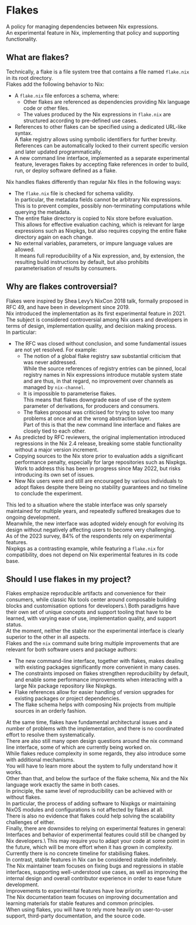 # Flakes
A policy for managing dependencies between Nix expressions.\
An experimental feature in Nix, implementing that policy and supporting functionality.

## What are flakes?
Technically, a flake is a file system tree that contains a file named `flake.nix` in its root directory.\
Flakes add the following behavior to Nix:
+ A `flake.nix` file enforces a schema, where:
    + Other flakes are referenced as dependencies providing Nix language code or other files.
    + The values produced by the Nix expressions in `flake.nix` are structured according to pre-defined use cases.
+ References to other flakes can be specified using a dedicated URL-like syntax.\
  A flake registry allows using symbolic identifiers for further brevity.\
  References can be automatically locked to their current specific version and later updated programmatically.
+ A new command line interface, implemented as a separate experimental feature, leverages flakes by accepting flake references in order to build, run, or deploy software defined as a flake.

Nix handles flakes differently than regular Nix files in the following ways:
+ The `flake.nix` file is checked for schema validity.\
  In particular, the metadata fields cannot be arbitrary Nix expressions.\
  This is to prevent complex, possibly non-terminating computations while querying the metadata.
+ The entire flake directory is copied to Nix store before evaluation.\
  This allows for effective evaluation caching, which is relevant for large expressions such as Nixpkgs, but also requires copying the entire flake directory again on each change.
+ No external variables, parameters, or impure language values are allowed.\
  It means full reproducibility of a Nix expression, and, by extension, the resulting build instructions by default, but also prohibits parameterisation of results by consumers.

## Why are flakes controversial?
Flakes were inspired by Shea Levy’s NixCon 2018 talk, formally proposed in RFC 49, and have been in development since 2019.\
Nix introduced the implementation as its first experimental feature in 2021.\
The subject is considered controversial among Nix users and developers in terms of design, implementation quality, and decision making process.\
In particular:
+ The RFC was closed without conclusion, and some fundamental issues are not yet resolved. For example:
  + The notion of a global flake registry saw substantial criticism that was never addressed.\
    While the source references of registry entries can be pinned, local registry names in Nix expressions introduce mutable system state and are thus, in that regard, no improvement over channels as managed by `nix-channel`.
  + It is impossible to parameterise flakes.\
    This means that flakes downgrade ease of use of the system parameter of derivations, for producers and consumers.
  + The flakes proposal was criticised for trying to solve too many problems at once and at the wrong abstraction layer.\
    Part of this is that the new command line interface and flakes are closely tied to each other.
+ As predicted by RFC reviewers, the original implementation introduced regressions in the Nix 2.4 release, breaking some stable functionality without a major version increment.
+ Copying sources to the Nix store prior to evaluation adds a significant performance penalty, especially for large repositories such as Nixpkgs.\
  Work to address this has been in progress since May 2022, but risks introducing its own set of issues.
+ New Nix users were and still are encouraged by various individuals to adopt flakes despite there being no stability guarantees and no timeline to conclude the experiment.

This led to a situation where the stable interface was only sparsely maintained for multiple years, and repeatedly suffered breakages due to ongoing development.\
Meanwhile, the new interface was adopted widely enough for evolving its design without negatively affecting users to become very challenging.\
As of the 2023 survey, 84% of the respondents rely on experimental features.\
Nixpkgs as a contrasting example, while featuring a `flake.nix` for compatibility, does not depend on Nix experimental features in its code base.

## Should I use flakes in my project?
Flakes emphasize reproducible artifacts and convenience for their consumers, while classic Nix tools center around composable building blocks and customisation options for developers.\ 
Both paradigms have their own set of unique concepts and support tooling that have to be learned, with varying ease of use, implementation quality, and support status.\
At the moment, neither the stable nor the experimental interface is clearly superior to the other in all aspects.\
Flakes and the `nix` command suite bring multiple improvements that are relevant for both software users and package authors:
+ The new command-line interface, together with flakes, makes dealing with existing packages significantly more convenient in many cases.
+ The constraints imposed on flakes strengthen reproducibility by default, and enable some performance improvements when interacting with a large Nix package repository like Nixpkgs.
+ Flake references allow for easier handling of version upgrades for existing packages or project dependencies.
+ The flake schema helps with composing Nix projects from multiple sources in an orderly fashion.

At the same time, flakes have fundamental architectural issues and a number of problems with the implementation, and there is no coordinated effort to resolve them systematically.\
There are also still many open design questions around the nix command line interface, some of which are currently being worked on.\
While flakes reduce complexity in some regards, they also introduce some with additional mechanisms.\
You will have to learn more about the system to fully understand how it works.\
Other than that, and below the surface of the flake schema, Nix and the Nix language work exactly the same in both cases.\
In principle, the same level of reproducibility can be achieved with or without flakes.\
In particular, the process of adding software to Nixpkgs or maintaining NixOS modules and configurations is not affected by flakes at all.\
There is also no evidence that flakes could help solving the scalability challenges of either.\
Finally, there are downsides to relying on experimental features in general:
Interfaces and behavior of experimental features could still be changed by Nix developers.\ This may require you to adapt your code at some point in the future, which will be more effort when it has grown in complexity.\
Currently there is no concrete timeline for stabilising flakes.\
In contrast, stable features in Nix can be considered stable indefinitely.\
The Nix maintainer team focuses on fixing bugs and regressions in stable interfaces, supporting well-understood use cases, as well as improving the internal design and overall contributor experience in order to ease future development.\
Improvements to experimental features have low priority.\
The Nix documentation team focuses on improving documentation and learning materials for stable features and common principles.\
When using flakes, you will have to rely more heavily on user-to-user support, third-party documentation, and the source code.